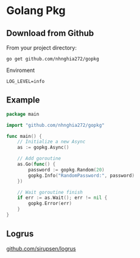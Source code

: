 # Golang Pkg

## Download from Github
From your project directory:
```
go get github.com/nhnghia272/gopkg
```

Enviroment
```
LOG_LEVEL=info
```

## Example
```go
package main

import "github.com/nhnghia272/gopkg"

func main() {
	// Initialize a new Async
	as := gopkg.Async()

	// Add goroutine
	as.Go(func() {
		password := gopkg.Random(20)
		gopkg.Info("RandomPassword:", password)
	})

	// Wait goroutine finish
	if err := as.Wait(); err != nil {
		gopkg.Error(err)
	}
}
```

## Logrus
[github.com/sirupsen/logrus](github.com/sirupsen/logrus)